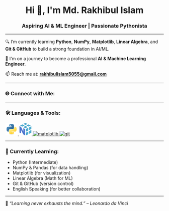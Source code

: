 <h1 align="center">Hi 👋, I'm Md. Rakhibul Islam</h1>
<h3 align="center">Aspiring AI & ML Engineer | Passionate Pythonista</h3>

---

🔍 I’m currently learning **Python**, **NumPy**, **Matplotlib**, **Linear Algebra**, and **Git & GitHub** to build a strong foundation in AI/ML.

🌱 I'm on a journey to become a professional **AI & Machine Learning Engineer**.

📫 Reach me at: **rakhibulislam5055@gmail.com**

---

<h3 align="left">🌐 Connect with Me:</h3>

<!-- You can add your future LinkedIn or GitHub links here -->
<p align="left">
  <!-- Example:
  <a href="https://linkedin.com/in/your-link" target="_blank">
    <img align="center" src="https://cdn.jsdelivr.net/npm/simple-icons@v3/icons/linkedin.svg" alt="LinkedIn" height="30" width="40" />
  </a>
  -->
</p>

---

<h3 align="left">🛠️ Languages & Tools:</h3>

<p align="left">
  <a href="https://www.python.org" target="_blank" rel="noreferrer">
    <img src="https://raw.githubusercontent.com/devicons/devicon/master/icons/python/python-original.svg" alt="python" width="40" height="40"/>
  </a>
  <a href="https://numpy.org/" target="_blank" rel="noreferrer">
    <img src="https://raw.githubusercontent.com/devicons/devicon/master/icons/numpy/numpy-original.svg" alt="numpy" width="40" height="40"/>
  </a>
  <a href="https://matplotlib.org/" target="_blank" rel="noreferrer">
    <img src="https://upload.wikimedia.org/wikipedia/commons/8/84/Matplotlib_icon.svg" alt="matplotlib" width="40" height="40"/>
  </a>
  <a href="https://git-scm.com/" target="_blank" rel="noreferrer">
    <img src="https://www.vectorlogo.zone/logos/git-scm/git-scm-icon.svg" alt="git" width="40" height="40"/>
  </a>
</p>

---

<h3 align="left">🚀 Currently Learning:</h3>

- Python (Intermediate)
- NumPy & Pandas (for data handling)
- Matplotlib (for visualization)
- Linear Algebra (Math for ML)
- Git & GitHub (version control)
- English Speaking (for better collaboration)

---

📘 *“Learning never exhausts the mind.” – Leonardo da Vinci*
